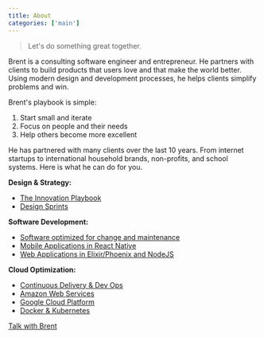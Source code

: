 ```yaml
---
title: About
categories: ['main']
---
```


> Let's do something great together.

Brent is a consulting software engineer and entrepreneur. He partners with clients to build products that users love and that make the world better. Using modern design and development processes, he helps clients simplify problems and win.

Brent's playbook is simple:

1. Start small and iterate
2. Focus on people and their needs
3. Help others become more excellent

He has partnered with many clients over the last 10 years. From internet startups to international household brands, non-profits, and school systems. Here is what he can do for you.

**Design & Strategy:**

- [The Innovation Playbook][innovation-playbook]
- [Design Sprints][design-sprints]

**Software Development:**

- [Software optimized for change and maintenance][how-to-write-software]
- [Mobile Applications in React Native][mobile-apps]
- [Web Applications in Elixir/Phoenix and NodeJS][web-apps]

**Cloud Optimization:**

- [Continuous Delivery & Dev Ops][devops]
- [Amazon Web Services][aws]
- [Google Cloud Platform][gcp]
- [Docker & Kubernetes][docker-k8s]

[Talk with Brent](/contact)

[innovation-playbook]: /services/innovation-playbook
[design-sprints]: /services/design-sprints
[how-to-write-software]: /services/how-to-write-software
[mobile-apps]: /services/mobile-apps
[web-apps]: /services/web-apps
[devops]: /services/devops
[aws]: /services/aws
[gcp]: /services/gcp
[docker-k8s]: /services/docker-k8s
